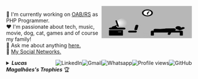<a href="#">
    <img src="https://github.com/lucasrmagalhaes/lucasrmagalhaes/blob/master/assets/days.gif" title="day++" width="245px" height="88" align="right" alt="Routine">
</a>

:department_store: I'm currently working on <a href="https://www.oabrs.org.br/">OAB/RS</a> as PHP Programmer.
<br />
:heart: I'm passionate about tech, music, movie, dog, cat, games and of course my family!
<br />
:speech_balloon: Ask me about anything <a href="https://github.com/lucasrmagalhaes/lucasrmagalhaes/issues">here.</a>
<br />
:link: <a href="https://linktr.ee/lucasrmagalhaes">My Social Networks.</a>

<a href="https://github.com/lucasrmagalhaes">
    <img src="https://img.shields.io/github/followers/lucasrmagalhaes?label=follow&style=social" height="22" title="Follow me" align="right" alt="GitHub">
</a>

<img src="https://komarev.com/ghpvc/?username=lucasrmagalhaes&label=Profile%20views&color=0e75b6&style=flat-square&color=yellow" title="Profile views" align="right" alt="Profile views" />

<a href="https://api.whatsapp.com/send?phone=5551986114520">
    <img src="https://img.shields.io/badge/-Whatsapp-4CA143?style=flat-square&labelColor=4CA143&logo=whatsapp&logoColor=white" title="Text me" align="right" alt="Whatsapp">
</a>

<a href="mailto:lucasdarosa.ti@gmail.com">
    <img src="https://img.shields.io/badge/-Gmail-c14438?style=flat-square&logo=Gmail&logoColor=white" title="Send me an email" align="right" alt="Gmail">
</a>

<a href="https://www.linkedin.com/in/lucasrmagalhaes/">
    <img src="https://img.shields.io/badge/-LinkedIn-blue?style=flat-square&logo=Linkedin&logoColor=white" title="My Social Network" align="right" alt="LinkedIn">
</a>

<details title="Lucas Magalhães's Trophies">
    <br />
    <summary align="left"><strong><i>Lucas Magalhães's Trophies</i></strong> 🏆</summary>
    <p align="center">
        <img 
             src="https://github-profile-trophy.vercel.app/?username=lucasrmagalhaes&column=7&theme=gruvbox&margin-w=5&no-frame=true" 
             width="100%"
             title="Lucas Magalhães's Trophies"
        />
    </p>
    <p align="center">
      <a href="https://github.com/lucasrmagalhaes/lucasrmagalhaes/issues">
        <img src="https://img.shields.io/github/issues/lucasrmagalhaes/lucasrmagalhaes" title="issues" alt="issues" /> 
      </a>
      <a href="https://github.com/lucasrmagalhaes/lucasrmagalhaes/network/members">
        <img src="https://img.shields.io/github/forks/lucasrmagalhaes/lucasrmagalhaes" title="forks" alt="forks" /> 
      </a>
      <a href="https://github.com/lucasrmagalhaes/lucasrmagalhaes/stargazers">
        <img src="https://img.shields.io/github/stars/lucasrmagalhaes/lucasrmagalhaes" title="stars" alt="stars" /> 
      </a>
       <a href="https://github.com/lucasrmagalhaes/lucasrmagalhaes/blob/master/LICENSE">
        <img src="https://img.shields.io/github/license/lucasrmagalhaes/lucasrmagalhaes" title="license" alt="license" /> 
      </a>
    </p>
</details>
